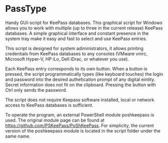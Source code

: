 # PassType
Handy GUI-script for KeePass databases.
This graphical script for Windows allows you to work with multiple (up to three in the current release) KeePass databases. A simple graphical interface and constant presence in the system tray make it easy and fast to select and use KeePass entries.

This script is designed for system adiministrators, it allows printing credentials from KeePass databases to any consoles (VMware vmrc, Microsoft Hyper-V, HP iLo, Dell iDrac, or whatever you use).

Each KeePass entry corresponds to its own button. When a button is pressed, the script programmatically types (like keyboard touches) the login and password into the desired authetication prompt of any digital eintity. Secret information does not fit on the clipboard. Pressing the button with Ctrl only sends the password.

The script does not require Keepass software installed, local or network access to KeePass databases is sufficient.

To operate the program, an external PowerShell module poshkeepass is used. The original module page can be found at https://github.com/PSKeePass/PoShKeePass. For simplicity, the current version of the poshkeepass module is located in the script folder under the same name.
